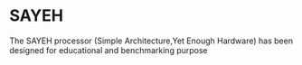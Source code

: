 # SAYEH
The SAYEH processor (Simple Architecture,Yet Enough Hardware) has been designed for educational and benchmarking purpose
